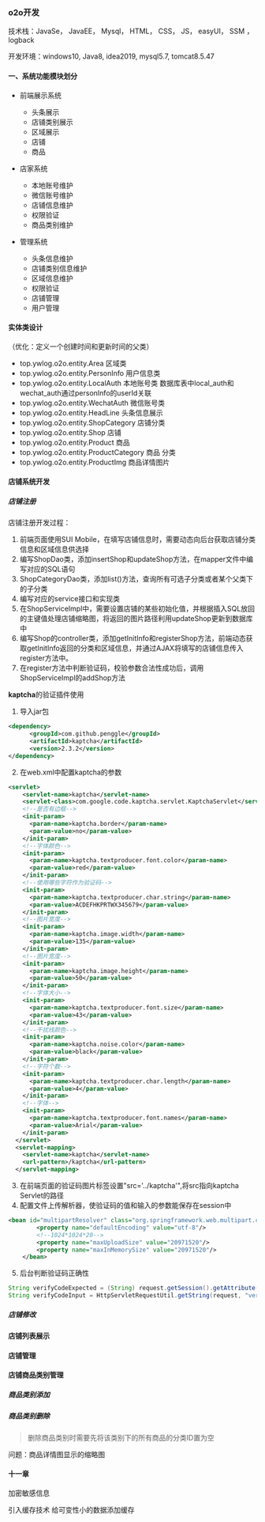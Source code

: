 ### o2o开发

技术栈：JavaSe， JavaEE， Mysql， HTML， CSS， JS， easyUI， SSM ， logback

开发环境：windows10, Java8, idea2019, mysql5.7, tomcat8.5.47



#### 一、系统功能模块划分
- 前端展示系统

    - 头条展示
    - 店铺类别展示
    - 区域展示
    - 店铺
    - 商品
    
- 店家系统

    - 本地账号维护
    - 微信账号维护
    - 店铺信息维护
    - 权限验证
    - 商品类别维护
    
- 管理系统

    - 头条信息维护
    - 店铺类别信息维护
    - 区域信息维护
    - 权限验证
    - 店铺管理
    - 用户管理
    
#### 实体类设计
（优化：定义一个创建时间和更新时间的父类）
- top.ywlog.o2o.entity.Area 区域类
- top.ywlog.o2o.entity.PersonInfo 用户信息类
- top.ywlog.o2o.entity.LocalAuth 本地账号类 数据库表中local_auth和wechat_auth通过personInfo的userId关联
- top.ywlog.o2o.entity.WechatAuth 微信账号类
- top.ywlog.o2o.entity.HeadLine 头条信息展示
- top.ywlog.o2o.entity.ShopCategory 店铺分类
- top.ywlog.o2o.entity.Shop 店铺
- top.ywlog.o2o.entity.Product 商品
- top.ywlog.o2o.entity.ProductCategory 商品 分类
- top.ywlog.o2o.entity.ProductImg 商品详情图片

#### 店铺系统开发
##### 店铺注册
店铺注册开发过程：
1. 前端页面使用SUI Mobile，在填写店铺信息时，需要动态向后台获取店铺分类信息和区域信息供选择
2. 编写ShopDao类，添加insertShop和updateShop方法，在mapper文件中编写对应的SQL语句
3. ShopCategoryDao类，添加list()方法，查询所有可选子分类或者某个父类下的子分类
4. 编写对应的service接口和实现类
5. 在ShopServiceImpl中，需要设置店铺的某些初始化值，并根据插入SQL放回的主键值处理店铺缩略图，将返回的图片路径利用updateShop更新到数据库中
6. 编写Shop的controller类，添加getInitInfo和registerShop方法，前端动态获取getInitInfo返回的分类和区域信息，并通过AJAX将填写的店铺信息传入register方法中。
7. 在register方法中判断验证码，校验参数合法性成功后，调用ShopServiceImpl的addShop方法

**kaptcha**的验证插件使用
1. 导入jar包
````xml
<dependency>
      <groupId>com.github.penggle</groupId>
      <artifactId>kaptcha</artifactId>
      <version>2.3.2</version>
</dependency>
````
2. 在web.xml中配置kaptcha的参数
````xml
<servlet>
    <servlet-name>kaptcha</servlet-name>
    <servlet-class>com.google.code.kaptcha.servlet.KaptchaServlet</servlet-class>
    <!--是否有边框-->
    <init-param>
      <param-name>kaptcha.border</param-name>
      <param-value>no</param-value>
    </init-param>
    <!--字体颜色-->
    <init-param>
      <param-name>kaptcha.textproducer.font.color</param-name>
      <param-value>red</param-value>
    </init-param>
    <!--使用哪些字符作为验证码-->
    <init-param>
      <param-name>kaptcha.textproducer.char.string</param-name>
      <param-value>ACDEFHKPRTWX345679</param-value>
    </init-param>
    <!--图片宽度-->
    <init-param>
      <param-name>kaptcha.image.width</param-name>
      <param-value>135</param-value>
    </init-param>
    <!--图片宽度-->
    <init-param>
      <param-name>kaptcha.image.height</param-name>
      <param-value>50</param-value>
    </init-param>
    <!--字体大小-->
    <init-param>
      <param-name>kaptcha.textproducer.font.size</param-name>
      <param-value>43</param-value>
    </init-param>
    <!--干扰线颜色-->
    <init-param>
      <param-name>kaptcha.noise.color</param-name>
      <param-value>black</param-value>
    </init-param>
    <!--字符个数-->
    <init-param>
      <param-name>kaptcha.textproducer.char.length</param-name>
      <param-value>4</param-value>
    </init-param>
    <!--字体-->
    <init-param>
      <param-name>kaptcha.textproducer.font.names</param-name>
      <param-value>Arial</param-value>
    </init-param>
  </servlet>
  <servlet-mapping>
    <servlet-name>kaptcha</servlet-name>
    <url-pattern>/kaptcha</url-pattern>
  </servlet-mapping>
````
3. 在前端页面的验证码图片标签设置"src='../kaptcha'",将src指向kaptcha Servlet的路径
4. 配置文件上传解析器，使验证码的值和输入的参数能保存在session中
````xml
<bean id="multipartResolver" class="org.springframework.web.multipart.commons.CommonsMultipartResolver">
        <property name="defaultEncoding" value="utf-8"/>
        <!--1024*1024*20-->
        <property name="maxUploadSize" value="20971520"/>
        <property name="maxInMemorySize" value="20971520"/>
    </bean>
````
5. 后台判断验证码正确性
`````java
String verifyCodeExpected = (String) request.getSession().getAttribute(com.google.code.kaptcha.Constants.KAPTCHA_SESSION_KEY);
String verifyCodeInput = HttpServletRequestUtil.getString(request, "verifyCodeInput");
`````
##### 店铺修改
#### 店铺列表展示
#### 店铺管理
#### 店铺商品类别管理
##### 商品类别添加
##### 商品类别删除
> 删除商品类别时需要先将该类别下的所有商品的分类ID置为空


问题：商品详情图显示的缩略图

#### 十一章
加密敏感信息

引入缓存技术
给可变性小的数据添加缓存
